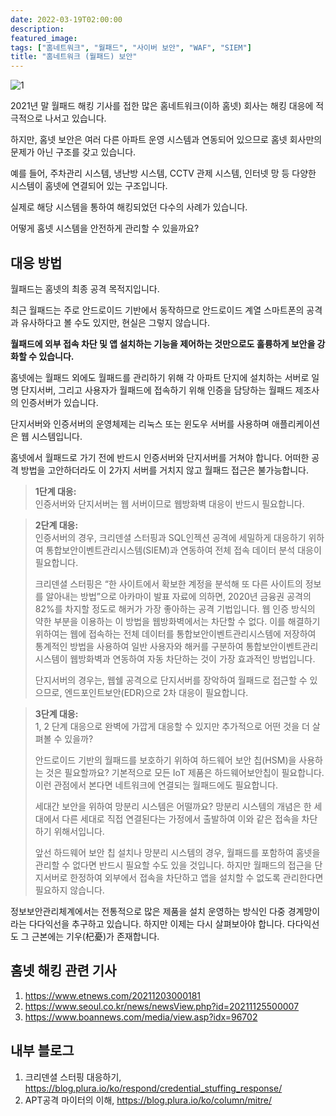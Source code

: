 ```yaml
---
date: 2022-03-19T02:00:00
description: 
featured_image: 
tags: ["홈네트워크", "월패드", "사이버 보안", "WAF", "SIEM"]
title: "홈네트워크 (월패드) 보안"
---
```


![1](https://github.com/user-attachments/assets/7289ad9c-7ba0-475a-8ab4-3ce585bf618d)

2021년 말 월패드 해킹 기사를 접한 많은 홈네트워크(이하 홈넷) 회사는 해킹 대응에 적극적으로 나서고 있습니다.

하지만, 홈넷 보안은 여러 다른 아파트 운영 시스템과 연동되어 있으므로 홈넷 회사만의 문제가 아닌 구조를 갖고 있습니다.

예를 들어, 주차관리 시스템, 냉난방 시스템, CCTV 관제 시스템, 인터넷 망 등 다양한 시스템이 홈넷에 연결되어 있는 구조입니다.

실제로 해당 시스템을 통하여 해킹되었던 다수의 사례가 있습니다.

어떻게 홈넷 시스템을 안전하게 관리할 수 있을까요?

## 대응 방법

월패드는 홈넷의 최종 공격 목적지입니다.

최근 월패드는 주로 안드로이드 기반에서 동작하므로 안드로이드 계열 스마트폰의 공격과 유사하다고 볼 수도 있지만, 현실은 그렇지 않습니다.

**월패드에 외부 접속 차단 및 앱 설치하는 기능을 제어하는 것만으로도 훌륭하게 보안을 강화할 수 있습니다.**

홈넷에는 월패드 외에도 월패드를 관리하기 위해 각 아파트 단지에 설치하는 서버로 일명 단지서버, 그리고 사용자가 월패드에 접속하기 위해 인증을 담당하는 월패드 제조사의 인증서버가 있습니다.

단지서버와 인증서버의 운영체제는 리눅스 또는 윈도우 서버를 사용하며 애플리케이션은 웹 시스템입니다.

홈넷에서 월패드로 가기 전에 반드시 인증서버와 단지서버를 거쳐야 합니다. 어떠한 공격 방법을 고안하더라도 이 2가지 서버를 거치지 않고 월패드 접근은 불가능합니다.

> **1단계 대응:** <br>
> 인증서버와 단지서버는 웹 서버이므로 웹방화벽 대응이 반드시 필요합니다.

> **2단계 대응:** <br>
> 인증서버의 경우, 크리덴셜 스터핑과 SQL인젝션 공격에 세밀하게 대응하기 위하여 통합보안이벤트관리시스템(SIEM)과 연동하여 전체 접속 데이터 분석 대응이 필요합니다.
>
> 크리덴셜 스터핑은 “한 사이트에서 확보한 계정을 분석해 또 다른 사이트의 정보를 알아내는 방법”으로 아카마이 발표 자료에 의하면, 2020년 금융권 공격의 82%를 차지할 정도로 해커가 가장 좋아하는 공격 기법입니다. 웹 인증 방식의 약한 부분을 이용하는 이 방법을 웹방화벽에서는 차단할 수 없다. 이를 해결하기 위하여는 웹에 접속하는 전체 데이터를 통합보안이벤트관리시스템에 저장하여 통계적인 방법을 사용하여 일반 사용자와 해커를 구분하여 통합보안이벤트관리시스템이 웹방화벽과 연동하여 자동 차단하는 것이 가장 효과적인 방법입니다.
>
> 단지서버의 경우는, 웹쉘 공격으로 단지서버를 장악하여 월패드로 접근할 수 있으므로, 엔드포인트보안(EDR)으로 2차 대응이 필요합니다.

> **3단계 대응:** <br>
> 1, 2 단계 대응으로 완벽에 가깝게 대응할 수 있지만 추가적으로 어떤 것을 더 살펴볼 수 있을까?
>
> 안드로이드 기반의 월패드를 보호하기 위하여 하드웨어 보안 칩(HSM)을 사용하는 것은 필요할까요? 기본적으로 모든 IoT 제품은 하드웨어보안칩이 필요합니다. 이런 관점에서 본다면 네트워크에 연결되는 월패드에도 필요합니다.
>
> 세대간 보안을 위하여 망분리 시스템은 어떨까요? 망분리 시스템의 개념은 한 세대에서 다른 세대로 직접 연결된다는 가정에서 출발하여 이와 같은 접속을 차단하기 위해서입니다.
>
> 앞선 하드웨어 보안 칩 설치나 망분리 시스템의 경우, 월패드를 포함하여 홈넷을 관리할 수 없다면 반드시 필요할 수도 있을 것입니다. 하지만 월패드의 접근을 단지서버로 한정하여 외부에서 접속을 차단하고 앱을 설치할 수 없도록 관리한다면 필요하지 않습니다.

정보보안관리체계에서는 전통적으로 많은 제품을 설치 운영하는 방식인 다중 경계망이라는 다다익선을 추구하고 있습니다. 하지만 이제는 다시 살펴보아야 합니다. 다다익선도 그 근본에는 기우(杞憂)가 존재합니다.

## 홈넷 해킹 관련 기사
1) https://www.etnews.com/20211203000181
2) https://www.seoul.co.kr/news/newsView.php?id=20211125500007
3) https://www.boannews.com/media/view.asp?idx=96702

## 내부 블로그
1) 크리덴셜 스터핑 대응하기, https://blog.plura.io/ko/respond/credential_stuffing_response/
2) APT공격 마이터의 이해, https://blog.plura.io/ko/column/mitre/


